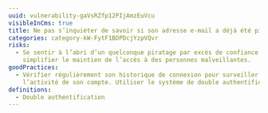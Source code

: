 ```yaml
---
uuid: vulnerability-gaVsRZfp12PIjAmzEuVcu
visibleInCms: true
title: Ne pas s’inquiéter de savoir si son adresse e-mail a déjà été piratée.
categories: category-kW-FytF1BDPDcjYzpVQvr
risks:
  - Se sentir à l’abri d’un quelconque piratage par excès de confiance et
    simplifier le maintien de l’accès à des personnes malveillantes.
goodPractices:
  - Vérifier régulièrement son historique de connexion pour surveiller
    l’activité de son compte. Utiliser le système de double authentification.
definitions:
  - Double authentification
---
```

